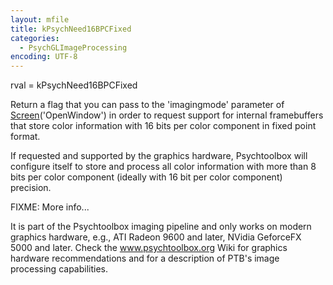 ```yaml
---
layout: mfile
title: kPsychNeed16BPCFixed
categories:
  - PsychGLImageProcessing
encoding: UTF-8
---
```


rval = kPsychNeed16BPCFixed

Return a flag that you can pass to the 'imagingmode' parameter of
[Screen](/docs/Screen)('OpenWindow') in order to request support for internal
framebuffers that store color information with 16 bits per color
component in fixed point format.

If requested and supported by the graphics hardware, Psychtoolbox will
configure itself to store and process all color information with more
than 8 bits per color component (ideally with 16 bit per color component)
precision.

FIXME: More info...

It is part of the Psychtoolbox imaging pipeline and only works on modern
graphics hardware, e.g., ATI Radeon 9600 and later, NVidia GeforceFX 5000
and later. Check the www.psychtoolbox.org Wiki for graphics hardware
recommendations and for a description of PTB's image processing
capabilities.